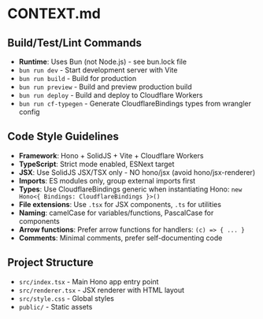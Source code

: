# CONTEXT.md

## Build/Test/Lint Commands
- **Runtime**: Uses Bun (not Node.js) - see bun.lock file
- `bun run dev` - Start development server with Vite
- `bun run build` - Build for production
- `bun run preview` - Build and preview production build
- `bun run deploy` - Build and deploy to Cloudflare Workers
- `bun run cf-typegen` - Generate CloudflareBindings types from wrangler config

## Code Style Guidelines
- **Framework**: Hono + SolidJS + Vite + Cloudflare Workers
- **TypeScript**: Strict mode enabled, ESNext target
- **JSX**: Use SolidJS JSX/TSX only - NO hono/jsx (avoid hono/jsx-renderer)
- **Imports**: ES modules only, group external imports first
- **Types**: Use CloudflareBindings generic when instantiating Hono: `new Hono<{ Bindings: CloudflareBindings }>()`
- **File extensions**: Use `.tsx` for JSX components, `.ts` for utilities
- **Naming**: camelCase for variables/functions, PascalCase for components
- **Arrow functions**: Prefer arrow functions for handlers: `(c) => { ... }`
- **Comments**: Minimal comments, prefer self-documenting code

## Project Structure
- `src/index.tsx` - Main Hono app entry point
- `src/renderer.tsx` - JSX renderer with HTML layout
- `src/style.css` - Global styles
- `public/` - Static assets